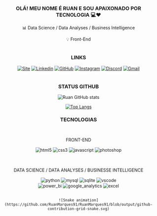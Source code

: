<div align="center">

### OLÁ! MEU NOME É RUAN E SOU APAIXONADO POR TECNOLOGIA 💻❤  

📊 Data Science / Data Analyses / Business Intelligence
<br>

💡 Front-End
<br><br>


### LINKS

[![Site](https://img.shields.io/badge/website-000000?style=for-the-badge&logo=About.me&logoColor=white)](https://heylink.me/ruanmarques/)
[![Linkedin](https://img.shields.io/badge/LinkedIn-0077B5?style=for-the-badge&logo=linkedin&logoColor=white)](https://www.linkedin.com/in/ruanmarques/)
[![GitHub](https://img.shields.io/badge/GitHub-100000?style=for-the-badge&logo=github&logoColor=white)](https://github.com/RuanMarques91)
[![Instagram](https://img.shields.io/badge/Instagram-E4405F?style=for-the-badge&logo=instagram&logoColor=white)](https://www.instagram.com/ruan_amarques/)
[![Discord](https://img.shields.io/badge/Discord-7289DA?style=for-the-badge&logo=discord&logoColor=white)](https://discord.gg/wEzqh2Pu)
[![Gmail](https://img.shields.io/badge/Gmail-D14836?style=for-the-badge&logo=gmail&logoColor=white)](mailto:ruanmarques.eng@gmail.com)
<br><br>

### STATUS GITHUB

![Ruan GitHub stats](https://github-readme-stats.vercel.app/api?username=RuanMarques91&show_icons=true&theme=radical)

[![Top Langs](https://github-readme-stats.vercel.app/api/top-langs/?username=RuanMarques91&layout=compact)](https://github.com/anuraghazra/github-readme-stats)
<br>


### TECNOLOGIAS 
<br>

FRONT-END
<div style="display: inline_block">
    <img align="center" alt="html5" src="https://img.shields.io/badge/HTML5-E34F26?style=for-the-badge&logo=html5&logoColor=white">
    <img align="center" alt="css3" src="https://img.shields.io/badge/CSS3-1572B6?style=for-the-badge&logo=css3&logoColor=white">
    <img align="center" alt="javascript" src="https://img.shields.io/badge/JavaScript-F7DF1E?style=for-the-badge&logo=javascript&logoColor=black">
    <img align="center" alt="photoshop" src="https://img.shields.io/badge/Adobe%20Photoshop-31A8FF?style=for-the-badge&logo=Adobe%20Photoshop&logoColor=black">
</div>
<br><br>

DATA SCIENCE / DATA ANALYSES / BUSINESSE INTELLIGENCE
<div style="display: inline_block">
    <img align="center" alt="python" src="https://img.shields.io/badge/Python-3776AB?style=for-the-badge&logo=python&logoColor=white">
    <img align="center" alt="mysql" src="https://img.shields.io/badge/MySQL-005C84?style=for-the-badge&logo=mysql&logoColor=white">
    <img align="center" alt="sqlite" src="https://img.shields.io/badge/SQLite-07405E?style=for-the-badge&logo=sqlite&logoColor=white">
    <img align="center" alt="vscode" src="https://img.shields.io/badge/Visual_Studio_Code-0078D4?style=for-the-badge&logo=visual%20studio%20code&logoColor=white">
    <br>
    <img align="center" alt="power_bi" src="https://img.shields.io/badge/PowerBI-F2C811?style=for-the-badge&logo=Power%20BI&logoColor=white">
    <img align="center" alt="google_analytics" src="https://img.shields.io/badge/Google%20Analytics-E37400?style=for-the-badge&logo=google%20analytics&logoColor=white">
    <img align="center" alt="excel" src="https://img.shields.io/badge/Microsoft_Excel-217346?style=for-the-badge&logo=microsoft-excel&logoColor=white"><br><br>
</div>
    
    ![Snake animation] (https://github.com/RuanMarques91/RuanMarques91/blob/output/github-contribution-grid-snake.svg)
  
</div>
